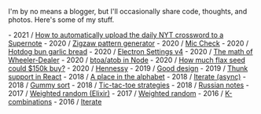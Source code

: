 I'm by no means a blogger, but I'll occasionally share code, thoughts, and photos. Here's some of my stuff.

\- 2021 / [How to automatically upload the daily NYT crossword to a Supernote](/automatically-uploading-the-nyt-crossword-supernote)
\- 2020 / [Zigzaw pattern generator](/zigzaw)
\- 2020 / [Mic Check](/mic-check)
\- 2020 / [Hotdog bun garlic bread](/hotdog-bun-garlic-bread)
\- 2020 / [Electron Settings v4](/electron-settings-v4)
\- 2020 / [The math of Wheeler-Dealer](/the-math-of-wheeler-dealer)
\- 2020 / [btoa/atob in Node](/btoa-atob-in-node)
\- 2020 / [How much flax seed could $150k buy?](/how-much-flax-seed-could-150k-buy)
\- 2020 / [Hennessy](/hennessy)
\- 2019 / [Good design](/good-design)
\- 2019 / [Thunk support in React](/thunk-support-in-react)
\- 2018 / [A place in the alphabet](/a-place-in-the-alphabet)
\- 2018 / [Iterate (async)](/iterate-async)
\- 2018 / [Gummy sort](/gummy-sort)
\- 2018 / [Tic-tac-toe strategies](/tic-tac-toe-strategies)
\- 2018 / [Russian notes](/russian-notes)
\- 2017 / [Weighted random (Elixir)](/weighted-random-elixir)
\- 2017 / [Weighted random](/weighted-random)
\- 2016 / [K-combinations](/k-combinations)
\- 2016 / [Iterate](/iterate)

